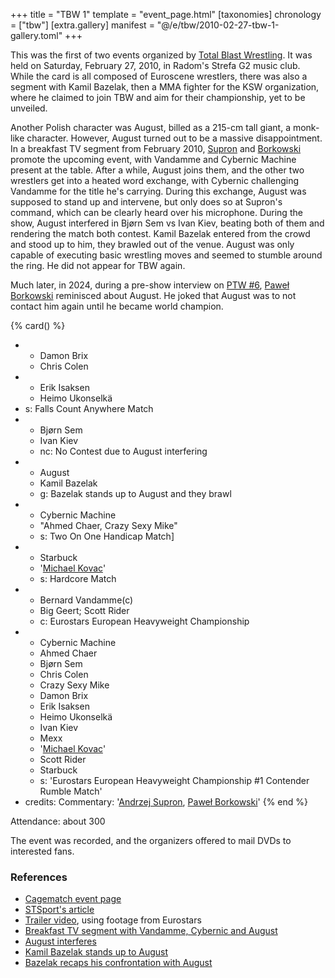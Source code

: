 +++
title = "TBW 1"
template = "event_page.html"
[taxonomies]
chronology = ["tbw"]
[extra.gallery]
manifest = "@/e/tbw/2010-02-27-tbw-1-gallery.toml"
+++

This was the first of two events organized by [Total Blast Wrestling](@/o/tbw.md). It was held on Saturday, February 27, 2010, in Radom's Strefa G2 music club. While the card is all composed of Euroscene wrestlers, there was also a segment with Kamil Bazelak, then a MMA fighter for the KSW organization, where he claimed to join TBW and aim for their championship, yet to be unveiled.

Another Polish character was August, billed as a 215-cm tall giant, a monk-like character.
However, August turned out to be a massive disappointment.
In a breakfast TV segment from February 2010, [Supron](@/w/andrzej-supron.md) and [Borkowski](@/w/pawel-borkowski.md) promote the upcoming event, with Vandamme and Cybernic Machine present at the table.
After a while, August joins them, and the other two wrestlers get into a heated word exchange, with Cybernic challenging Vandamme for the title he's carrying.
During this exchange, August was supposed to stand up and intervene, but only does so at Supron's command, which can be clearly heard over his microphone.
During the show, August interfered in Bjørn Sem vs Ivan Kiev, beating both of them and rendering the match both contest. Kamil Bazelak entered from the crowd and stood up to him, they brawled out of the venue.
August was only capable of executing basic wrestling moves and seemed to stumble around the ring. He did not appear for TBW again.

Much later, in 2024, during a pre-show interview on [PTW #6](@/e/ptw/2024-05-11-ptw-6.md), [Paweł Borkowski](@/w/pawel-borkowski.md) reminisced about August. He joked that August was to not contact him again until he became world champion.

{% card() %}
- - Damon Brix
  - Chris Colen
- - Erik Isaksen
  - Heimo Ukonselkä
- s: Falls Count Anywhere Match
- - Bjørn Sem
  - Ivan Kiev
  - nc: No Contest due to August interfering
- - August
  - Kamil Bazelak
  - g: Bazelak stands up to August and they brawl
- - Cybernic Machine
  - "Ahmed Chaer, Crazy Sexy Mike"
  - s: Two On One Handicap Match]
- - Starbuck
  - '[Michael Kovac](@/w/michael-kovac.md)'
  - s: Hardcore Match
- - Bernard Vandamme(c)
  - Big Geert; Scott Rider
  - c: Eurostars European Heavyweight Championship
- - Cybernic Machine
  - Ahmed Chaer
  - Bjørn Sem
  - Chris Colen
  - Crazy Sexy Mike
  - Damon Brix
  - Erik Isaksen
  - Heimo Ukonselkä
  - Ivan Kiev
  - Mexx
  - '[Michael Kovac](@/w/michael-kovac.md)'
  - Scott Rider
  - Starbuck
  - s: 'Eurostars European Heavyweight Championship #1 Contender Rumble Match'
- credits:
    Commentary: '[Andrzej Supron](@/w/andrzej-supron.md), [Paweł Borkowski](@/w/pawel-borkowski.md)'
{% end %}

Attendance: about 300

The event was recorded, and the organizers offered to mail DVDs to interested fans.

### References

* [Cagematch event page](https://www.cagematch.net/?id=1&nr=48659)
* [STSport's article](https://stsport.pl/tbw-total-blast-wrestling-w-radomiu/)
* [Trailer video](https://www.youtube.com/watch?v=1pd0wwxsAC0), using footage from Eurostars
* [Breakfast TV segment with Vandamme, Cybernic and August](https://www.youtube.com/watch?v=YHq0T_Ou438)
* [August interferes](https://www.youtube.com/watch?v=CyXwnvzvSKE&ab_channel=bod82p)
* [Kamil Bazelak stands up to August](https://www.youtube.com/watch?v=_LZDhZBJE58&ab_channel=KamilBazelak)
* [Bazelak recaps his confrontation with August](https://www.kamilbazelak.pl/total-blast-wrestling-kamil-bazelak-vs-august/)
